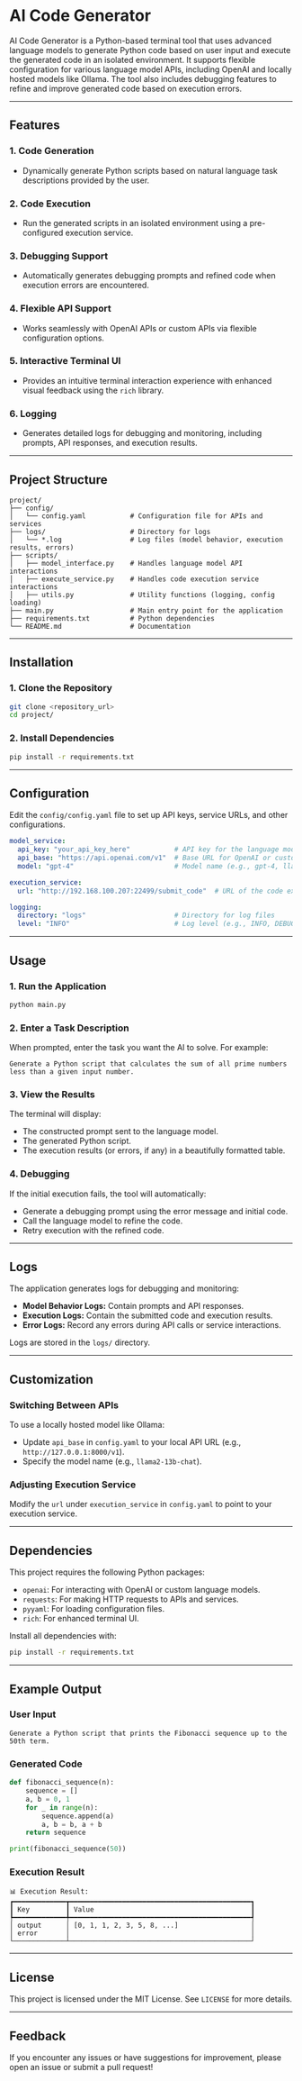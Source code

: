 # AI Code Generator

AI Code Generator is a Python-based terminal tool that uses advanced language models to generate Python code based on user input and execute the generated code in an isolated environment. It supports flexible configuration for various language model APIs, including OpenAI and locally hosted models like Ollama. The tool also includes debugging features to refine and improve generated code based on execution errors.

---

## **Features**

### **1. Code Generation**

- Dynamically generate Python scripts based on natural language task descriptions provided by the user.

### **2. Code Execution**

- Run the generated scripts in an isolated environment using a pre-configured execution service.

### **3. Debugging Support**

- Automatically generates debugging prompts and refined code when execution errors are encountered.

### **4. Flexible API Support**

- Works seamlessly with OpenAI APIs or custom APIs via flexible configuration options.

### **5. Interactive Terminal UI**

- Provides an intuitive terminal interaction experience with enhanced visual feedback using the `rich` library.

### **6. Logging**

- Generates detailed logs for debugging and monitoring, including prompts, API responses, and execution results.

---

## **Project Structure**

```plaintext
project/
├── config/
│   └── config.yaml           # Configuration file for APIs and services
├── logs/                     # Directory for logs
│   └── *.log                 # Log files (model behavior, execution results, errors)
├── scripts/
│   ├── model_interface.py    # Handles language model API interactions
│   ├── execute_service.py    # Handles code execution service interactions
│   ├── utils.py              # Utility functions (logging, config loading)
├── main.py                   # Main entry point for the application
├── requirements.txt          # Python dependencies
└── README.md                 # Documentation
```

---

## **Installation**

### **1. Clone the Repository**

```bash
git clone <repository_url>
cd project/
```

### **2. Install Dependencies**

```bash
pip install -r requirements.txt
```

---

## **Configuration**

Edit the `config/config.yaml` file to set up API keys, service URLs, and other configurations.

```yaml
model_service:
  api_key: "your_api_key_here"           # API key for the language model
  api_base: "https://api.openai.com/v1"  # Base URL for OpenAI or custom API
  model: "gpt-4"                         # Model name (e.g., gpt-4, llama2-13b-chat)

execution_service:
  url: "http://192.168.100.207:22499/submit_code"  # URL of the code execution service

logging:
  directory: "logs"                      # Directory for log files
  level: "INFO"                          # Log level (e.g., INFO, DEBUG)
```

---

## **Usage**

### **1. Run the Application**

```bash
python main.py
```

### **2. Enter a Task Description**

When prompted, enter the task you want the AI to solve. For example:

```plaintext
Generate a Python script that calculates the sum of all prime numbers less than a given input number.
```

### **3. View the Results**

The terminal will display:

- The constructed prompt sent to the language model.
- The generated Python script.
- The execution results (or errors, if any) in a beautifully formatted table.

### **4. Debugging**

If the initial execution fails, the tool will automatically:

- Generate a debugging prompt using the error message and initial code.
- Call the language model to refine the code.
- Retry execution with the refined code.

---

## **Logs**

The application generates logs for debugging and monitoring:

- **Model Behavior Logs:** Contain prompts and API responses.
- **Execution Logs:** Contain the submitted code and execution results.
- **Error Logs:** Record any errors during API calls or service interactions.

Logs are stored in the `logs/` directory.

---

## **Customization**

### **Switching Between APIs**

To use a locally hosted model like Ollama:

- Update `api_base` in `config.yaml` to your local API URL (e.g., `http://127.0.0.1:8000/v1`).
- Specify the model name (e.g., `llama2-13b-chat`).

### **Adjusting Execution Service**

Modify the `url` under `execution_service` in `config.yaml` to point to your execution service.

---

## **Dependencies**

This project requires the following Python packages:

- `openai`: For interacting with OpenAI or custom language models.
- `requests`: For making HTTP requests to APIs and services.
- `pyyaml`: For loading configuration files.
- `rich`: For enhanced terminal UI.

Install all dependencies with:

```bash
pip install -r requirements.txt
```

---

## **Example Output**

### **User Input**

```plaintext
Generate a Python script that prints the Fibonacci sequence up to the 50th term.
```

### **Generated Code**

```python
def fibonacci_sequence(n):
    sequence = []
    a, b = 0, 1
    for _ in range(n):
        sequence.append(a)
        a, b = b, a + b
    return sequence

print(fibonacci_sequence(50))
```

### **Execution Result**

```plaintext
📊 Execution Result:
┏━━━━━━━━━━━━━┳━━━━━━━━━━━━━━━━━━━━━━━━━━━━━━━━━━━━━━━━━━━━━┓
┃ Key         ┃ Value                                       ┃
┡━━━━━━━━━━━━━╇━━━━━━━━━━━━━━━━━━━━━━━━━━━━━━━━━━━━━━━━━━━━━┩
│ output      │ [0, 1, 1, 2, 3, 5, 8, ...]                  │
│ error       │                                             │
└─────────────┴─────────────────────────────────────────────┘
```

---

## **License**

This project is licensed under the MIT License. See `LICENSE` for more details.

---

## **Feedback**

If you encounter any issues or have suggestions for improvement, please open an issue or submit a pull request!
